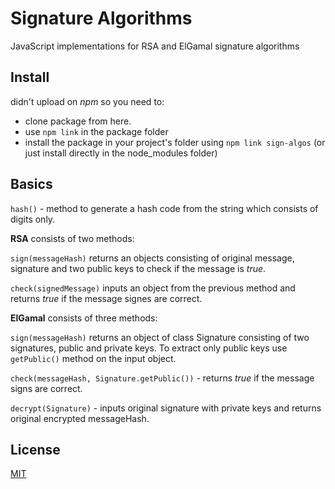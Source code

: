 Signature Algorithms
====

JavaScript implementations for RSA and ElGamal signature algorithms

## Install

didn't upload on *npm* so you need to:
- clone package from here.
- use `npm link` in the package folder
- install the package in your project's folder using `npm link sign-algos`
(or just install directly in the node_modules folder)

## Basics

`hash()` - method to generate a hash code from the string which 
consists of digits only.

**RSA** consists of two methods:

`sign(messageHash)` returns an objects consisting of original 
message, signature and two public keys to check if the message is *true*.

`check(signedMessage)` inputs an object from the previous method 
and returns *true* if the message signes are correct.

**ElGamal** consists of three methods:

`sign(messageHash)` returns an object of class Signature consisting 
of two signatures, public and private keys. 
To extract only public keys use `getPublic()` method on the input object.

`check(messageHash, Signature.getPublic())` - returns *true* if the 
message signs are correct. 

`decrypt(Signature)` - inputs original signature with private keys 
and returns original encrypted messageHash.

## License 

[MIT](./LICENSE)